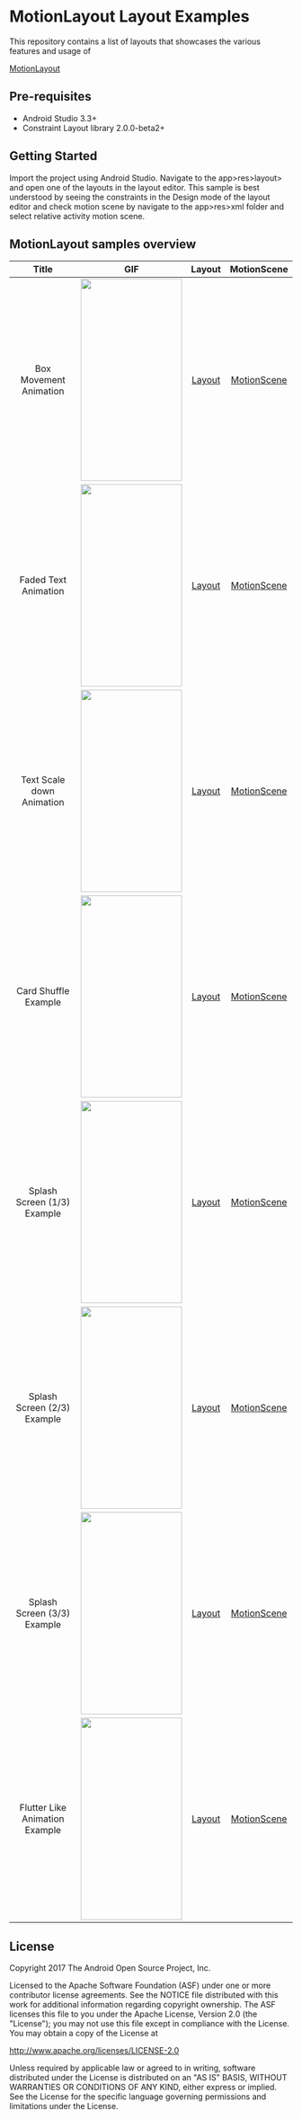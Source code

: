 MotionLayout Layout Examples
=========================
This repository contains a list of layouts that showcases the various features and usage of
 
[MotionLayout](https://developer.android.com/reference/android/support/constraint/motion/MotionLayout)

Pre-requisites
--------------
- Android Studio 3.3+
- Constraint Layout library 2.0.0-beta2+

Getting Started
---------------
Import the project using Android Studio. Navigate to the app>res>layout> and open one of the layouts
in the layout editor. This sample is best understood by seeing the constraints in the Design mode
of the layout editor and check motion scene by navigate to the app>res>xml folder and select relative activity motion scene.

MotionLayout samples overview
-----------------------------

|  Title  |  GIF  | Layout | MotionScene | 
| :----: | :----: | :----: | :----: |
|  Box Movement Animation | <img src="https://i.imgur.com/pMepTYQ.gif" height="360" width="180" > | [Layout](app/src/main/res/layout/activity_left_to_right_animation.xml) | [MotionScene](app/src/main/res/xml/left_to_right_animation.xml) | 
|  Faded Text Animation | <img src="https://i.imgur.com/bTLYJJo.gif" height="360" width="180" > | [Layout](app/src/main/res/layout/activity_faded_animation.xml) | [MotionScene](app/src/main/res/xml/faded_animation.xml) | 
|  Text Scale down Animation | <img src="https://i.imgur.com/x5lGMFu.gif" height="360" width="180" > | [Layout](app/src/main/res/layout/activity_scale_down_animation.xml) | [MotionScene](app/src/main/res/xml/scale_down_animation.xml) | 
|  Card Shuffle Example | <img src="https://i.imgur.com/cTqpvvG.gif" height="360" width="180" > | [Layout](app/src/main/res/layout/activity_card_shuffle.xml) | [MotionScene](app/src/main/res/xml/card_shuffle_animation.xml) | 
|  Splash Screen (1/3) Example | <img src="https://i.imgur.com/60AEOvH.gif" height="360" width="180" > | [Layout](app/src/main/res/layout/activity_splash01.xml) | [MotionScene](app/src/main/res/xml/splash_01_animation.xml) | 
|  Splash Screen (2/3) Example | <img src="https://i.imgur.com/twsBf2w.gif" height="360" width="180" > | [Layout](app/src/main/res/layout/splash_02_animation.xml) | [MotionScene](app/src/main/res/xml/splash_02_animation.xml) | 
|  Splash Screen (3/3) Example | <img src="https://i.imgur.com/n5s1R12.gif" height="360" width="180" > | [Layout](app/src/main/res/layout/splash_03_animation.xml) | [MotionScene](app/src/main/res/xml/splash_03_animation.xml) | 
|  Flutter Like Animation Example | <img src="https://i.imgur.com/crv1dEc.gif" height="360" width="180" > | [Layout](app/src/main/res/layout/activity_flutter_like_animation.xml) | [MotionScene](app/src/main/res/xml/flutter_like_animation.xml) | 

License
-------

Copyright 2017 The Android Open Source Project, Inc.

Licensed to the Apache Software Foundation (ASF) under one or more contributor
license agreements.  See the NOTICE file distributed with this work for
additional information regarding copyright ownership.  The ASF licenses this
file to you under the Apache License, Version 2.0 (the "License"); you may not
use this file except in compliance with the License.  You may obtain a copy of
the License at

  http://www.apache.org/licenses/LICENSE-2.0

Unless required by applicable law or agreed to in writing, software
distributed under the License is distributed on an "AS IS" BASIS, WITHOUT
WARRANTIES OR CONDITIONS OF ANY KIND, either express or implied.  See the
License for the specific language governing permissions and limitations under
the License.
